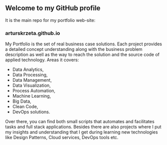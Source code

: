 ## Welcome to my GitHub profile

It is the main repo for my portfolio web-site:

### arturskrzeta.github.io

My Portfolio is the set of real business case solutions. Each project provides a detailed concept understanding along with the business problem description as well as the way to reach the solution and the source code of applied technology. Areas it covers:
- Data Analytics,
- Data Processing,
- Data Management,
- Data Visualization,
- Process Automation,
- Machine Learning,
- Big Data,
- Clean Code,
- DevOps solutions.

Over there, you can find both small scripts that automates and facilitates tasks and full stack applications. Besides there are also projects where I put my insights and understanding that I get during learning new technologies like Design Patterns, Cloud services, DevOps tools etc.
